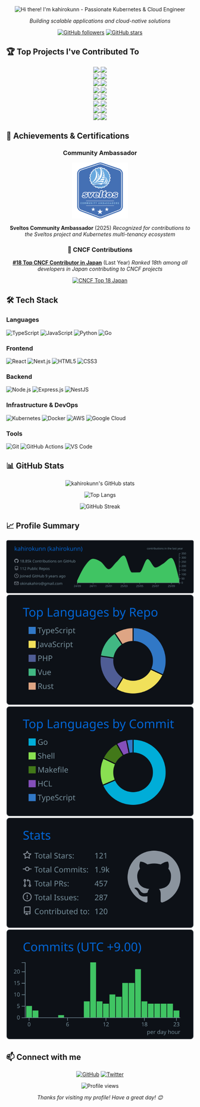 <div align="center">

<img src="https://readme-typing-svg.herokuapp.com?font=Fira+Code&size=28&duration=4000&pause=1000&color=00ADD8&center=true&width=600&lines=Hi+there!+I'm+kahirokunn+👋" alt="Hi there! I'm kahirokunn - Passionate Kubernetes & Cloud Engineer" />

*Building scalable applications and cloud-native solutions*

[![GitHub followers](https://img.shields.io/github/followers/kahirokunn?label=Follow&style=social)](https://github.com/kahirokunn)
[![GitHub stars](https://img.shields.io/github/stars/kahirokunn?label=Stars&style=social)](https://github.com/kahirokunn)

</div>

## 🏆 Top Projects I've Contributed To

<div align="center">

<!-- CONTRIB-PROJECTS:START -->
<div align="center">
<a href="https://github.com/k0sproject/k0smotron">
  <img align="center" src="https://github-readme-stats.vercel.app/api/pin/?username=k0sproject&repo=k0smotron&theme=github_dark&hide_border=true" />
</a>
<a href="https://github.com/projectsveltos/sveltos">
  <img align="center" src="https://github-readme-stats.vercel.app/api/pin/?username=projectsveltos&repo=sveltos&theme=github_dark&hide_border=true" />
</a>
</div>

<div align="center">
<a href="https://github.com/projectsveltos/addon-controller">
  <img align="center" src="https://github-readme-stats.vercel.app/api/pin/?username=projectsveltos&repo=addon-controller&theme=github_dark&hide_border=true" />
</a>
<a href="https://github.com/apache/incubator-devlake-helm-chart">
  <img align="center" src="https://github-readme-stats.vercel.app/api/pin/?username=apache&repo=incubator-devlake-helm-chart&theme=github_dark&hide_border=true" />
</a>
</div>

<div align="center">
<a href="https://github.com/cilium/cilium">
  <img align="center" src="https://github-readme-stats.vercel.app/api/pin/?username=cilium&repo=cilium&theme=github_dark&hide_border=true" />
</a>
<a href="https://github.com/kubernetes-sigs/cluster-api">
  <img align="center" src="https://github-readme-stats.vercel.app/api/pin/?username=kubernetes-sigs&repo=cluster-api&theme=github_dark&hide_border=true" />
</a>
</div>

<div align="center">
<a href="https://github.com/k0sproject/k0s">
  <img align="center" src="https://github-readme-stats.vercel.app/api/pin/?username=k0sproject&repo=k0s&theme=github_dark&hide_border=true" />
</a>
<a href="https://github.com/linkerd/website">
  <img align="center" src="https://github-readme-stats.vercel.app/api/pin/?username=linkerd&repo=website&theme=github_dark&hide_border=true" />
</a>
</div>

<div align="center">
<a href="https://github.com/kubernetes-sigs/mcs-api">
  <img align="center" src="https://github-readme-stats.vercel.app/api/pin/?username=kubernetes-sigs&repo=mcs-api&theme=github_dark&hide_border=true" />
</a>
<a href="https://github.com/clastix/kamaji">
  <img align="center" src="https://github-readme-stats.vercel.app/api/pin/?username=clastix&repo=kamaji&theme=github_dark&hide_border=true" />
</a>
</div>

<div align="center">
<a href="https://github.com/appthrust/capt">
  <img align="center" src="https://github-readme-stats.vercel.app/api/pin/?username=appthrust&repo=capt&theme=github_dark&hide_border=true" />
</a>
<a href="https://github.com/google-gemini/gemini-fullstack-langgraph-quickstart">
  <img align="center" src="https://github-readme-stats.vercel.app/api/pin/?username=google-gemini&repo=gemini-fullstack-langgraph-quickstart&theme=github_dark&hide_border=true" />
</a>
</div>

<div align="center">
<a href="https://github.com/kubernetes-sigs/cluster-api-operator">
  <img align="center" src="https://github-readme-stats.vercel.app/api/pin/?username=kubernetes-sigs&repo=cluster-api-operator&theme=github_dark&hide_border=true" />
</a>
<a href="https://github.com/kubernetes-sigs/cluster-inventory-api">
  <img align="center" src="https://github-readme-stats.vercel.app/api/pin/?username=kubernetes-sigs&repo=cluster-inventory-api&theme=github_dark&hide_border=true" />
</a>
</div>

<div align="center">
<a href="https://github.com/linkerd/linkerd2">
  <img align="center" src="https://github-readme-stats.vercel.app/api/pin/?username=linkerd&repo=linkerd2&theme=github_dark&hide_border=true" />
</a>
<a href="https://github.com/kubernetes-sigs/aws-load-balancer-controller">
  <img align="center" src="https://github-readme-stats.vercel.app/api/pin/?username=kubernetes-sigs&repo=aws-load-balancer-controller&theme=github_dark&hide_border=true" />
</a>
</div>
<!-- CONTRIB-PROJECTS:END -->

</div>

## 🏅 Achievements & Certifications

<div align="center">

### Community Ambassador

<a href="https://badgr.com/public/assertions/4cUWEQcoTSGOdKRGnlG_3w?identity__email=okinakahiro@gmail.com">
  <img src="./assets/badges/sveltos-community-ambassador.png" alt="Sveltos Community Ambassador" width="150"/>
</a>

**Sveltos Community Ambassador** (2025)
*Recognized for contributions to the Sveltos project and Kubernetes multi-tenancy ecosystem*

### 🌟 CNCF Contributions

<!-- CNCF_RANKING_START -->
**[#18 Top CNCF Contributor in Japan](https://all.devstats.cncf.io/d/66/developer-activity-counts-by-companies?orgId=1&var-period_name=Last%20year&var-country_name=Japan&var-repogroup_name=All&var-metric=contributions&var-companies=All)** (Last Year)
*Ranked 18th among all developers in Japan contributing to CNCF projects*
<!-- CNCF_RANKING_END -->

<!--
Note: This ranking is updated periodically.
Future automation: Planning to implement automatic updates using GitHub Actions.
Last checked: 2025-09
-->

<a href="https://all.devstats.cncf.io/d/66/developer-activity-counts-by-companies?orgId=1&var-period_name=Last%20year&var-country_name=Japan&var-repogroup_name=All&var-metric=contributions&var-companies=All">
  <img src="https://img.shields.io/badge/CNCF%20Japan-Top%2018-brightgreen?style=for-the-badge&logo=cncf" alt="CNCF Top 18 Japan"/>
</a>

</div>

## 🛠️ Tech Stack

### Languages

![TypeScript](https://img.shields.io/badge/TypeScript-007ACC?style=for-the-badge&logo=typescript&logoColor=white)
![JavaScript](https://img.shields.io/badge/JavaScript-F7DF1E?style=for-the-badge&logo=javascript&logoColor=black)
![Python](https://img.shields.io/badge/Python-3776AB?style=for-the-badge&logo=python&logoColor=white)
![Go](https://img.shields.io/badge/Go-00ADD8?style=for-the-badge&logo=go&logoColor=white)

### Frontend

![React](https://img.shields.io/badge/React-20232A?style=for-the-badge&logo=react&logoColor=61DAFB)
![Next.js](https://img.shields.io/badge/Next.js-000000?style=for-the-badge&logo=next.js&logoColor=white)
![HTML5](https://img.shields.io/badge/HTML5-E34F26?style=for-the-badge&logo=html5&logoColor=white)
![CSS3](https://img.shields.io/badge/CSS3-1572B6?style=for-the-badge&logo=css3&logoColor=white)

### Backend

![Node.js](https://img.shields.io/badge/Node.js-43853D?style=for-the-badge&logo=node.js&logoColor=white)
![Express.js](https://img.shields.io/badge/Express.js-404D59?style=for-the-badge&logo=express&logoColor=white)
![NestJS](https://img.shields.io/badge/NestJS-E0234E?style=for-the-badge&logo=nestjs&logoColor=white)

### Infrastructure & DevOps

![Kubernetes](https://img.shields.io/badge/Kubernetes-326CE5?style=for-the-badge&logo=kubernetes&logoColor=white)
![Docker](https://img.shields.io/badge/Docker-2496ED?style=for-the-badge&logo=docker&logoColor=white)
![AWS](https://img.shields.io/badge/AWS-232F3E?style=for-the-badge&logo=amazon-aws&logoColor=white)
![Google Cloud](https://img.shields.io/badge/Google_Cloud-4285F4?style=for-the-badge&logo=google-cloud&logoColor=white)

### Tools

![Git](https://img.shields.io/badge/Git-F05032?style=for-the-badge&logo=git&logoColor=white)
![GitHub Actions](https://img.shields.io/badge/GitHub_Actions-2088FF?style=for-the-badge&logo=github-actions&logoColor=white)
![VS Code](https://img.shields.io/badge/VS_Code-007ACC?style=for-the-badge&logo=visual-studio-code&logoColor=white)

## 📊 GitHub Stats

<div align="center">

![kahirokunn's GitHub stats](https://github-readme-stats.vercel.app/api?username=kahirokunn&show_icons=true&theme=github_dark&hide_border=true&count_private=true)

![Top Langs](https://github-readme-stats.vercel.app/api/top-langs/?username=kahirokunn&layout=compact&theme=github_dark&hide_border=true)

![GitHub Streak](https://github-readme-streak-stats.herokuapp.com/?user=kahirokunn&theme=github-dark-blue&hide_border=true)

</div>

## 📈 Profile Summary

<div align="center">

![](./profile-summary-card-output/github_dark/0-profile-details.svg)
![](./profile-summary-card-output/github_dark/1-repos-per-language.svg)
![](./profile-summary-card-output/github_dark/2-most-commit-language.svg)
![](./profile-summary-card-output/github_dark/3-stats.svg)
![](./profile-summary-card-output/github_dark/4-productive-time.svg)

</div>

## 📫 Connect with me

<div align="center">

[![GitHub](https://img.shields.io/badge/GitHub-100000?style=for-the-badge&logo=github&logoColor=white)](https://github.com/kahirokunn)
[![Twitter](https://img.shields.io/badge/Twitter-1DA1F2?style=for-the-badge&logo=twitter&logoColor=white)](https://twitter.com/kahirokunn)

</div>

<div align="center">

![Profile views](https://komarev.com/ghpvc/?username=kahirokunn&color=brightgreen&style=flat-square)

*Thanks for visiting my profile! Have a great day! 😊*

</div>
